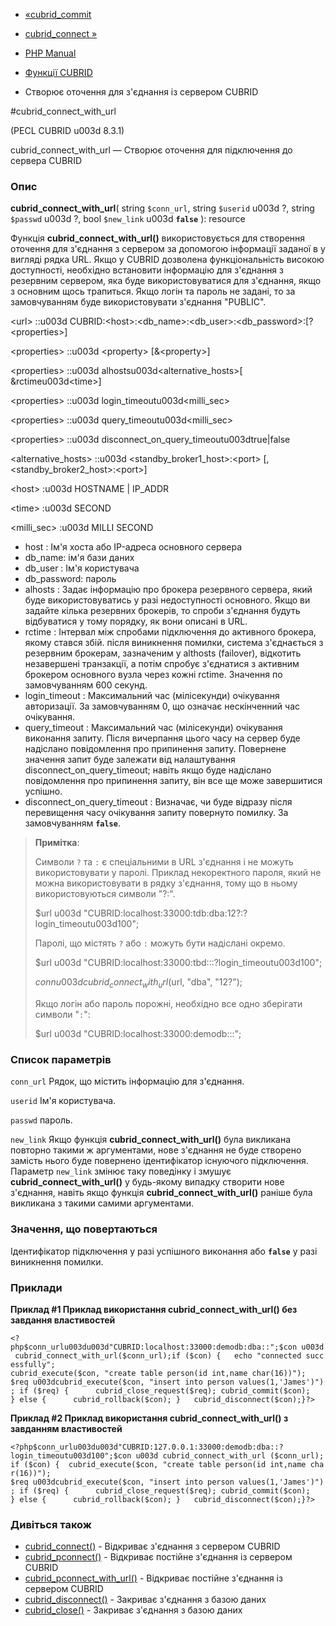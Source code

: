 - [«cubrid_commit](function.cubrid-commit.md)
- [cubrid_connect »](function.cubrid-connect.md)

- [PHP Manual](index.md)
- [Функції CUBRID](ref.cubrid.md)
- Створює оточення для з'єднання із сервером CUBRID

#cubrid_connect_with_url

(PECL CUBRID u003d 8.3.1)

cubrid_connect_with_url — Створює оточення для підключення до сервера
CUBRID

### Опис

**cubrid_connect_with_url**(
string `$conn_url`,
string `$userid` u003d ?,
string `$passwd` u003d ?,
bool `$new_link` u003d **`false`**
): resource

Функція **cubrid_connect_with_url()** використовується для створення
оточення для з'єднання з сервером за допомогою інформації заданої в
у вигляді рядка URL. Якщо у CUBRID дозволена функціональність високою
доступності, необхідно встановити інформацію для з'єднання з резервним
сервером, яка буде використовуватися для з'єднання, якщо з основним
щось трапиться. Якщо логін та пароль не задані, то за замовчуванням буде
використовувати з'єднання "PUBLIC".

\<url\> ::u003d
CUBRID:\<host\>:\<db_name\>:\<db_user\>:\<db_password\>:\[?\<properties\>\]

\<properties\> ::u003d \<property\> \[&\<property\>\]

\<properties\> ::u003d alhostsu003d\<alternative_hosts\>\[ &rctimeu003d\<time\>\]

\<properties\> ::u003d login_timeoutu003d\<milli_sec\>

\<properties\> ::u003d query_timeoutu003d\<milli_sec\>

\<properties\> ::u003d disconnect_on_query_timeoutu003dtrue\|false

\<alternative_hosts\> ::u003d \<standby_broker1_host\>:\<port\>
\[,\<standby_broker2_host\>:\<port\>\]

\<host\> :u003d HOSTNAME \| IP_ADDR

\<time\> :u003d SECOND

\<milli_sec\> :u003d MILLI SECOND

- host : Ім'я хоста або IP-адреса основного сервера
- db_name: ім'я бази даних
- db_user : Ім'я користувача
- db_password: пароль
- alhosts : Задає інформацію про брокера резервного сервера, який
буде використовуватись у разі недоступності основного. Якщо ви
задайте кілька резервних брокерів, то спроби з'єднання будуть
відбуватися у тому порядку, як вони описані в URL.
- rctime : Інтервал між спробами підключення до активного брокера,
якому стався збій. після виникнення помилки, система
з'єднається з резервним брокерам, зазначеним у althosts (failover),
відкотить незавершені транзакції, а потім спробує з'єднатися з
активним брокером основного вузла через кожні rctime. Значення по
замовчуванням 600 секунд.
- login_timeout : Максимальний час (мілісекунди) очікування
авторизації. За замовчуванням 0, що означає нескінченний час
очікування.
- query_timeout : Максимальний час (мілісекунди) очікування
виконання запиту. Після вичерпання цього часу на сервер буде
надіслано повідомлення про припинення запиту. Повернене значення
запит буде залежати від налаштування disconnect_on_query_timeout;
навіть якщо буде надіслано повідомлення про припинення запиту, він все ще
може завершитися успішно.
- disconnect_on_query_timeout : Визначає, чи буде відразу після
перевищення часу очікування запиту повернуто помилку. За замовчуванням
**`false`**.

> **Примітка**:
>
> Символи `?` та `:` є спеціальними в URL з'єднання і не можуть
> використовувати у паролі. Приклад некоректного пароля, який
> не можна використовувати в рядку з'єднання, тому що в ньому
> використовуються символи "?:".
>
> $url u003d "CUBRID:localhost:33000:tdb:dba:12?:?login_timeoutu003d100";
>
> Паролі, що містять `?` або `:` можуть бути надіслані окремо.
>
> $url u003d "CUBRID:localhost:33000:tbd:::?login_timeoutu003d100";
>
> $conn u003d cubrid_connect_with_url($url, "dba", "12?");
>
> Якщо логін або пароль порожні, необхідно все одно зберігати символи
> "`:`":
>
> $url u003d "CUBRID:localhost:33000:demodb:::";

### Список параметрів

`conn_url`
Рядок, що містить інформацію для з'єднання.

`userid`
Ім'я користувача.

`passwd`
пароль.

`new_link`
Якщо функція **cubrid_connect_with_url()** була викликана повторно
такими ж аргументами, нове з'єднання не буде створено замість нього
буде повернено ідентифікатор існуючого підключення. Параметр
`new_link` змінює таку поведінку і змушує
**cubrid_connect_with_url()** у будь-якому випадку створити нове з'єднання,
навіть якщо функція **cubrid_connect_with_url()** раніше була викликана з
такими самими аргументами.

### Значення, що повертаються

Ідентифікатор підключення у разі успішного виконання або **`false`**
у разі виникнення помилки.

### Приклади

**Приклад #1 Приклад використання **cubrid_connect_with_url()** без
завдання властивостей**

` <?php$conn_urlu003du003d"CUBRID:localhost:33000:demodb:dba::";$con u003d cubrid_connect_with_url($conn_url);if ($con) {   echo "connected successfully"; cubrid_execute($con, "create table person(id int,name char(16))"); $req u003dcubrid_execute($con, "insert into person values(1,'James')"); if ($req) {      cubrid_close_request($req); cubrid_commit($con); } else {      cubrid_rollback($con); }   cubrid_disconnect($con);}?> `

**Приклад #2 Приклад використання **cubrid_connect_with_url()** з
завданням властивостей**

` <?php$conn_urlu003du003d"CUBRID:127.0.0.1:33000:demodb:dba::?login_timeoutu003d100";$con u003d cubrid_connect_with_url ($conn_url);if ($con) {  cubrid_execute($con, "create table person(id int,name char(16))"); $req u003dcubrid_execute($con, "insert into person values(1,'James')"); if ($req) {      cubrid_close_request($req); cubrid_commit($con); } else {      cubrid_rollback($con); }   cubrid_disconnect($con);}?> `

### Дивіться також

- [cubrid_connect()](function.cubrid-connect.md) - Відкриває
з'єднання з сервером CUBRID
- [cubrid_pconnect()](function.cubrid-pconnect.md) - Відкриває
постійне з'єднання із сервером CUBRID
- [cubrid_pconnect_with_url()](function.cubrid-pconnect-with-url.md) -
Відкриває постійне з'єднання із сервером CUBRID
- [cubrid_disconnect()](function.cubrid-disconnect.md) - Закриває
з'єднання з базою даних
- [cubrid_close()](function.cubrid-close.md) - Закриває з'єднання
з базою даних
